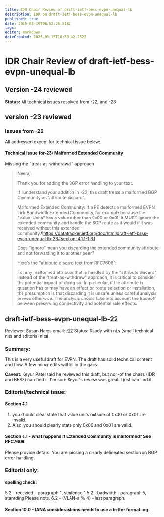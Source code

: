 ```yaml
---
title: IDR Chair Review of draft-ietf-bess-evpn-unequal-lb
description: IDR on draft-ietf-bess-evpn-unequal-lb
published: true
date: 2025-03-19T06:52:26.518Z
tags: 
editor: markdown
dateCreated: 2025-03-15T18:59:42.252Z
---
```


# IDR Chair Review of draft-ietf-bess-evpn-unequal-lb

## Version -24 reviewed
**Status:** All technical issues resolved from -22, and -23 

## version -23 reviewed
### Issues from -22
All addressed except for technical issue below:  

#### Technical issue for-23:  Malformed Extended Community  
Missing the "treat-as-withdrawal" approach 

> Neeraj:
> 
> Thank you for adding the BGP error handling to your text.
> 
> If I understand your addition in -23, this draft treats a malformed BGP Community as “attribute discard”.
> 
> Malformed Extended Community: If a PE detects a malformed EVPN Link
> Bandwidth Extended Community, for example because the "Value-Units"
> has a value other than 0x00 or 0x01, it MUST ignore the extended community
> and handle the BGP route as it would if it was received without this extended community.¶<https://datatracker.ietf.org/doc/html/draft-ietf-bess-evpn-unequal-lb-23#section-4.1.1-1.3.1>
> 
> Does “ignore” mean you discarding the extended community attribute and not forwarding it to another peer?
> 
> Here’s the “attribute discard text from RFC7606”:
> 
>    For any malformed attribute that is handled by the "attribute
>    discard" instead of the "treat-as-withdraw" approach, it is critical
>    to consider the potential impact of doing so.  In particular, if the
>    attribute in question has or may have an effect on route selection or
>    installation, the presumption is that discarding it is unsafe unless
>    careful analysis proves otherwise.  The analysis should take into
>    account the tradeoff between preserving connectivity and potential
>    side effects.
> 




## draft-ietf-bess-evpn-unequal-lb-22
Reviewer: Susan Hares
email: [-22]( https://mailarchive.ietf.org/arch/msg/bess/4iVjl_uu50uGMppbCRNvhd9Q2mE/)
Status: Ready with nits (small technical nits and editorial nits)


### Summary: 
This is a very useful draft for EVPN.
The draft has solid technical content and flow.
A few minor edits will fill in the gaps.

**Caveat:** Keyur Patel said he reviewed this draft, but non-of the chairs (IDR and BESS) can find it.  I'm sure Keyur's review was great.  I just can find it.

### Editorial/technical issue:

#### Section 4.1
1. you should clear state that value units outside of 0x00 or 0x01 are invalid.
2. Also, you should clearly state only 0x00 and 0x01 are valid.

#### Section 4.1 - what happens if Extended Community is malformed?  See RFC7606.
Please provide details.  You are missing a clearly delineated section on BGP error handling.

### Editorial only:

#### spelling check:

5.2 - recevied - paragraph 1, sentence 1
5.2 - badwidth - paragraph 5, stanrding Please note.
6.2 - (VLAN-a % 4) - last paragraph.

#### Section 10.0 - IANA considerastions needs to use a better formatting.



